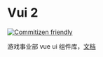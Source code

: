 # Vui 2

[![Commitizen friendly](https://img.shields.io/badge/commitizen-friendly-brightgreen.svg)](http://commitizen.github.io/cz-cli/)

游戏事业部 vue ui 组件库，[文档](https://grtan.github.io/vui)
